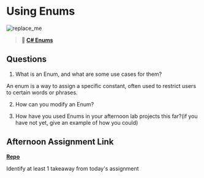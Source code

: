 # Using Enums

![replace_me](https://codeworks.blob.core.windows.net/public/assets/img/illustrations/placeholder.svg)

> **📖 [C# Enums](https://codeworksacademy.com/fs-student-guide/resources/wk10/03-Enums)**

## Questions

1. What is an Enum, and what are some use cases for them?

An enum is a way to assign a specific constant, often used to restrict users to certain words or phrases.

2. How can you modify an Enum?

3. How have you used Enums in your afternoon lab projects this far?(if you have not yet, give an example of how you could)


## Afternoon Assignment Link

**[Repo](https://github.com/ScottBickish/Construction)**

Identify at least 1 takeaway from today's assignment
